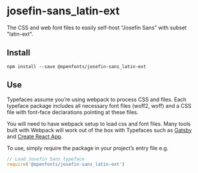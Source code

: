 
# josefin-sans_latin-ext

The CSS and web font files to easily self-host “Josefin Sans” with subset "latin-ext".

## Install

`npm install --save @openfonts/josefin-sans_latin-ext`

## Use

Typefaces assume you’re using webpack to process CSS and files. Each typeface
package includes all necessary font files (woff2, woff) and a CSS file with
font-face declarations pointing at these files.

You will need to have webpack setup to load css and font files. Many tools built
with Webpack will work out of the box with Typefaces such as [Gatsby](https://github.com/gatsbyjs/gatsby)
and [Create React App](https://github.com/facebookincubator/create-react-app).

To use, simply require the package in your project’s entry file e.g.

```javascript
// Load Josefin Sans typeface
require('@openfonts/josefin-sans_latin-ext')
```
